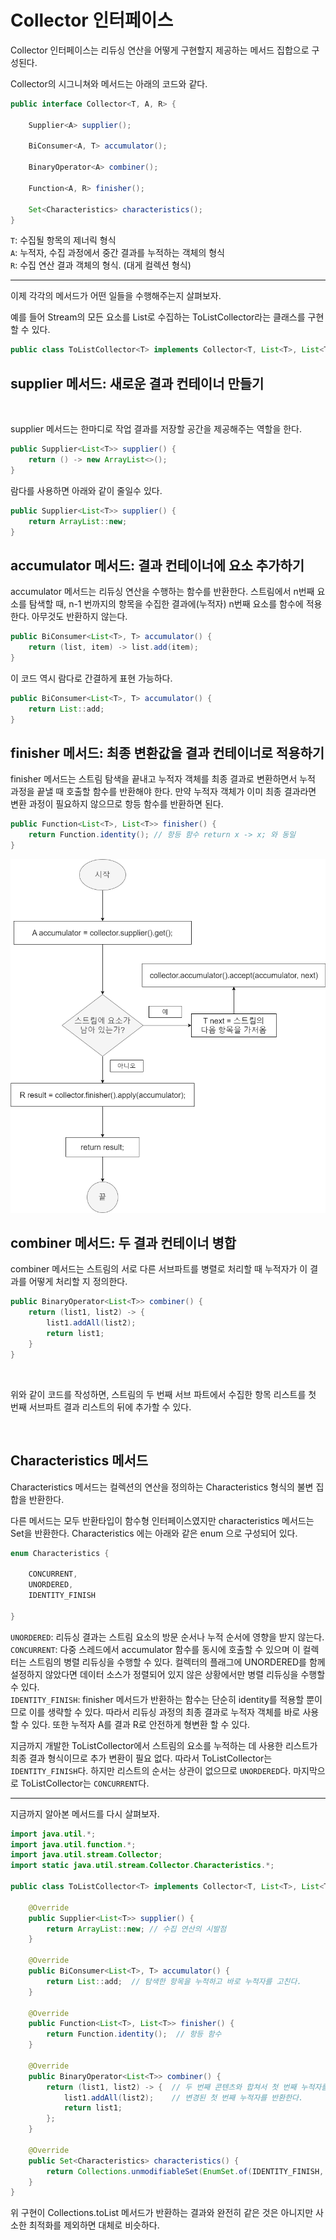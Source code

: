# Collector 인터페이스

Collector 인터페이스는 리듀싱 연산을 어떻게 구현할지 제공하는 메서드 집합으로 구성된다.

Collector의 시그니쳐와 메서드는 아래의 코드와 같다.


```java
public interface Collector<T, A, R> {
    
    Supplier<A> supplier();

    BiConsumer<A, T> accumulator();

    BinaryOperator<A> combiner();

    Function<A, R> finisher();

    Set<Characteristics> characteristics();
}

```


`T`: 수집될 항목의 제너릭 형식  
`A`: 누적자, 수집 과정에서 중간 결과를 누적하는 객체의 형식  
`R`: 수집 연산 결과 객체의 형식. (대게 컬렉션 형식)  


---



이제 각각의 메서드가 어떤 일들을 수행해주는지 살펴보자.

예를 들어 Stream의 모든 요소를 List로 수집하는 ToListCollector라는 클래스를 구현할 수 있다.


```java
public class ToListCollector<T> implements Collector<T, List<T>, List<T>>

```
  
## supplier 메서드: 새로운 결과 컨테이너 만들기

<br>

supplier 메서드는 한마디로 작업 결과를 저장할 공간을 제공해주는 역할을 한다.


```java
public Supplier<List<T>> supplier() {
    return () -> new ArrayList<>();
}
```

람다를 사용하면 아래와 같이 줄일수 있다.

```java
public Supplier<List<T>> supplier() {
    return ArrayList::new;
}
```


## accumulator 메서드: 결과 컨테이너에 요소 추가하기

accumulator 메서드는 리듀싱 연산을 수행하는 함수를 반환한다. 스트림에서 n번째 요소를 탐색할 때, n-1 번까지의 항목을 수집한 결과에(누적자) n번째 요소를 함수에 적용한다. 아무것도 반환하지 않는다.

```java
public BiConsumer<List<T>, T> accumulator() {
	return (list, item) -> list.add(item);
}
```

이 코드 역시 람다로 간결하게 표현 가능하다. 

```java
public BiConsumer<List<T>, T> accumulator() {
    return List::add;
}
```


## finisher 메서드: 최종 변환값을 결과 컨테이너로 적용하기

finisher 메서드는 스트림 탐색을 끝내고 누적자 객체를 최종 결과로 변환하면서 누적 과정을 끝낼 때 호출할 함수를 반환해야 한다.
만약 누적자 객체가 이미 최종 결과라면 변환 과정이 필요하지 않으므로 항등 함수를 반환하면 된다. 

```java
public Function<List<T>, List<T>> finisher() {
	return Function.identity(); // 항등 함수 return x -> x; 와 동일
}
```

![순차 리듀싱 과정의 논리적 순서](https://github.com/java-piledrivers/modern-java-in-action/blob/main/Chapter%2006%20-%20%EC%8A%A4%ED%8A%B8%EB%A6%BC%EC%9C%BC%EB%A1%9C%20%EB%8D%B0%EC%9D%B4%ED%84%B0%20%EC%88%98%EC%A7%91/6.5/%EC%88%9C%EC%B0%A8%20%EB%A6%AC%EB%93%80%EC%8B%B1%20%EA%B3%BC%EC%A0%95.png)


## combiner 메서드: 두 결과 컨테이너 병합


combiner 메서드는 스트림의 서로 다른 서브파트를 병렬로 처리할 때 누적자가 이 결과를 어떻게 처리할 지 정의한다.


```java
public BinaryOperator<List<T>> combiner() {
	return (list1, list2) -> {
    	list1.addAll(list2);
        return list1;
    }
}
```

<br>

위와 같이 코드를 작성하면, 스트림의 두 번째 서브 파트에서 수집한 항목 리스트를 첫 번째 서브파트 결과 리스트의 뒤에 추가할 수 있다.

<br>

## Characteristics 메서드

Characteristics 메서드는 컬렉션의 연산을 정의하는 Characteristics 형식의 불변 집합을 반환한다.  

다른 메서드는 모두 반환타입이 함수형 인터페이스였지만 characteristics 메서드는 Set을 반환한다. Characteristics 에는 아래와 같은 enum 으로 구성되어 있다. 

```java
enum Characteristics {

    CONCURRENT,
    UNORDERED,
    IDENTITY_FINISH

}
```


`UNORDERED`: 리듀싱 결과는 스트림 요소의 방문 순서나 누적 순서에 영향을 받지 않는다.  
`CONCURRENT`: 다중 스레드에서 accumulator 함수를 동시에 호출할 수 있으며 이 컬렉터는 스트림의 병렬 리듀싱을 수행할 수 있다. 컬렉터의 플래그에 UNORDERED를 함께 설정하지 않았다면 데이터 소스가 정렬되어 있지 않은 상황에서만 병렬 리듀싱을 수행할 수 있다.  
`IDENTITY_FINISH`: finisher 메서드가 반환하는 함수는 단순히 identity를 적용할 뿐이므로 이를 생략할 수 있다. 따라서 리듀싱 과정의 최종 결과로 누적자 객체를 바로 사용할 수 있다. 또한 누적자 A를 결과 R로 안전하게 형변환 할 수 있다. 


지금까지 개발한 ToListCollector에서 스트림의 요소를 누적하는 데 사용한 리스트가 최종 결과 형식이므로 추가 변환이 필요 없다. 따라서 ToListCollector는 `IDENTITY_FINISH`다. 하지만 리스트의 순서는 상관이 없으므로 `UNORDERED`다. 마지막으로 ToListCollector는 `CONCURRENT`다.


---

지금까지 알아본 메서드를 다시 살펴보자. 


```java
import java.util.*;
import java.util.function.*;
import java.util.stream.Collector;
import static java.util.stream.Collector.Characteristics.*;

public class ToListCollector<T> implements Collector<T, List<T>, List<T>> {

    @Override
    public Supplier<List<T>> supplier() {
        return ArrayList::new; // 수집 연산의 시발점
    }

    @Override
    public BiConsumer<List<T>, T> accumulator() {
        return List::add;  // 탐색한 항목을 누적하고 바로 누적자를 고친다.
    }

    @Override
    public Function<List<T>, List<T>> finisher() {
        return Function.identity();  // 항등 함수
    }

    @Override
    public BinaryOperator<List<T>> combiner() {
        return (list1, list2) -> {  // 두 번째 콘텐츠와 합쳐서 첫 번째 누적자를 고친다.
            list1.addAll(list2);    // 변경된 첫 번째 누적자를 반환한다.
            return list1;
        };
    }

    @Override
    public Set<Characteristics> characteristics() {
        return Collections.unmodifiableSet(EnumSet.of(IDENTITY_FINISH, CONCURRENT));  // 컬렉터의 플래그를 IDENTITY_FINISH, CONCURRENT로 설정한다. 
    }
}
```

위 구현이 Collections.toList 메서드가 반환하는 결과와 완전히 같은 것은 아니지만 사소한 최적화를 제외하면 대체로 비슷하다. 

